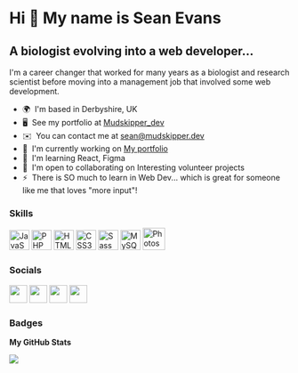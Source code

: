 Hi 👋 My name is Sean Evans
===========================

A biologist evolving into a web developer...
--------------------------------------------

I'm a career changer that worked for many years as a biologist and research scientist before moving into a management job that involved some web development.

* 🌍  I'm based in Derbyshire, UK
* 🖥️  See my portfolio at [Mudskipper\_dev](http://mudskipper.dev)
* ✉️  You can contact me at [sean@mudskipper.dev](mailto:sean@mudskipper.dev)
* 🚀  I'm currently working on [My portfolio](http://mudskipper.dev)
* 🧠  I'm learning React, Figma
* 🤝  I'm open to collaborating on Interesting volunteer projects
* ⚡  There is SO much to learn in Web Dev... which is great for someone like me that loves "more input"!

### Skills

<p align="left">
<a href="https://developer.mozilla.org/en-US/docs/Web/JavaScript" target="_blank" rel="noreferrer"><img src="https://raw.githubusercontent.com/danielcranney/readme-generator/main/public/icons/skills/javascript-colored.svg" width="36" height="36" alt="JavaScript" /></a>
<a href="https://www.php.net/" target="_blank" rel="noreferrer"><img src="https://raw.githubusercontent.com/danielcranney/readme-generator/main/public/icons/skills/php-colored.svg" width="36" height="36" alt="PHP" /></a>
<a href="https://developer.mozilla.org/en-US/docs/Glossary/HTML5" target="_blank" rel="noreferrer"><img src="https://raw.githubusercontent.com/danielcranney/readme-generator/main/public/icons/skills/html5-colored.svg" width="36" height="36" alt="HTML5" /></a>
<a href="https://www.w3.org/TR/CSS/#css" target="_blank" rel="noreferrer"><img src="https://raw.githubusercontent.com/danielcranney/readme-generator/main/public/icons/skills/css3-colored.svg" width="36" height="36" alt="CSS3" /></a>
<a href="https://sass-lang.com/" target="_blank" rel="noreferrer"><img src="https://raw.githubusercontent.com/danielcranney/readme-generator/main/public/icons/skills/sass-colored.svg" width="36" height="36" alt="Sass" /></a>
<a href="https://www.mysql.com/" target="_blank" rel="noreferrer"><img src="https://raw.githubusercontent.com/danielcranney/readme-generator/main/public/icons/skills/mysql-colored.svg" width="36" height="36" alt="MySQL" /></a>
<a href="https://www.adobe.com/uk/products/photoshop.html" target="_blank" rel="noreferrer"><img src="https://mudskipper.dev/img/photoshop-icon.png" width="40" height="40" alt="Photoshop" /></a>
</p>


### Socials

<p align="left"> <a href="https://www.github.com/SeanImz" target="_blank" rel="noreferrer"><img src="https://raw.githubusercontent.com/danielcranney/readme-generator/main/public/icons/socials/github-dark.svg" width="32" height="32" /></a> <a href="http://www.instagram.com/mudskipper_dev" target="_blank" rel="noreferrer"><img src="https://raw.githubusercontent.com/danielcranney/readme-generator/main/public/icons/socials/instagram.svg" width="32" height="32" /></a> <a href="https://www.linkedin.com/in/sean-evans-uk/" target="_blank" rel="noreferrer"><img src="https://raw.githubusercontent.com/danielcranney/readme-generator/main/public/icons/socials/linkedin.svg" width="32" height="32" /></a> <a href="https://www.twitter.com/DevMudskipper" target="_blank" rel="noreferrer"><img src="https://raw.githubusercontent.com/danielcranney/readme-generator/main/public/icons/socials/twitter.svg" width="32" height="32" /></a></p>

### Badges

<b>My GitHub Stats</b>

<a href="http://www.github.com/SeanImz"><img src="https://github-readme-streak-stats.herokuapp.com/?user=SeanImz&stroke=ffffff&background=1c1917&ring=0891b2&fire=0891b2&currStreakNum=ffffff&currStreakLabel=0891b2&sideNums=ffffff&sideLabels=ffffff&dates=ffffff&hide_border=true" /></a>

<!---
SeanImz/SeanImz is a ✨ special ✨ repository because its `README.md` (this file) appears on your GitHub profile.
You can click the Preview link to take a look at your changes.
--->
